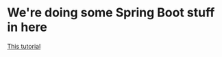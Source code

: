 # We're doing some Spring Boot stuff in here
[This tutorial](https://spring.io/guides/gs/spring-boot/)
